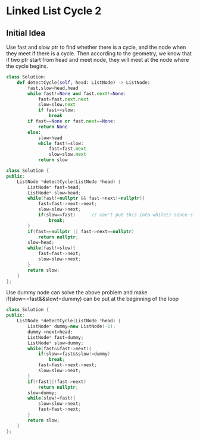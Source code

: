 # Linked List Cycle 2

## Initial Idea
Use fast and slow ptr to find whether there is a cycle, and the node when they meet if there is a cycle. Then according to the geometry, we know that if two ptr start from head and meet node, they will meet at the node where the cycle begins.

```python
class Solution:
    def detectCycle(self, head: ListNode) -> ListNode:
        fast,slow=head,head
        while fast!=None and fast.next!=None:
            fast=fast.next.next
            slow=slow.next
            if fast==slow:
                break
        if fast==None or fast.next==None:
            return None
        else:
            slow=head
            while fast!=slow:
                fast=fast.next
                slow=slow.next
            return slow
```

```c++
class Solution {
public:
    ListNode *detectCycle(ListNode *head) {
        ListNode* fast=head;
        ListNode* slow=head;
        while(fast!=nullptr && fast->next!=nullptr){
            fast=fast->next->next;
            slow=slow->next;
            if(slow==fast)      // can't put this into while() since slow==fast at the beginning, but also can't use (slow!=fast||fast==head) to avoid this problem since it will cause endless loop if entrance of cycle is the head.
                break;
        }
        if(fast==nullptr || fast->next==nullptr)
            return nullptr;
        slow=head;
        while(fast!=slow){
            fast=fast->next;
            slow=slow->next;
        }
        return slow;
    }
};
```

Use dummy node can solve the above problem and make if(slow==fast&&slow!=dummy) can be put at the beginning of the loop
```c++
class Solution {
public:
    ListNode *detectCycle(ListNode *head) {
        ListNode* dummy=new ListNode(-1);
        dummy->next=head;
        ListNode* fast=dummy;
        ListNode* slow=dummy;
        while(fast&&fast->next){
            if(slow==fast&&slow!=dummy)
                break;
            fast=fast->next->next;
            slow=slow->next;
        }
        if(!fast||!fast->next)
            return nullptr;
        slow=dummy;
        while(slow!=fast){
            slow=slow->next;
            fast=fast->next;
        }
        return slow;
    }
};
```